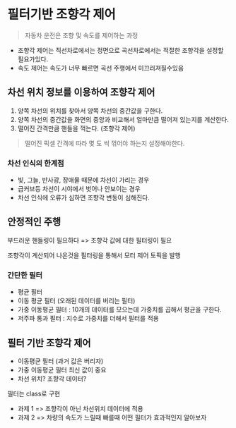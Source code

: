 # 필터기반 조향각 제어

> 자동차 운전은 조향 및 속도를 제어하는 과정

+ 조향각 제어는 직선차로에서는 정면으로 곡선차로에서는 적절한 조향각을 설정할 필요가있다.
+ 속도 제어는 속도가 너무 빠르면 곡선 주행에서 미끄러져질수있음



## 차선 위치 정보를 이용하여 조향각 제어

1. 양쪽 차선의 위치를 찾아서 양쪽 차선의 중간값을 구한다. 
2. 양쪽 차선의 중간값을 화면의 중앙과 비교해서 얼마만큼 떨어져 있는지를 계산한다. 
3. 떨어진 간격만큼 핸들을 꺽는다. (조향각 제어)

> 떨어진 픽셀 간격에 따라 몇 도 씩 꺾어야 하는지 설정해야한다.

### 차선 인식의 한계점

+ 빛, 그늘, 반사광, 장애물 때문에 차선이 가리는 경우
+ 급커브등 차선이 시야에서 벗어나 안보이는 경우
+ 차선 인식에 오류가 심하면 조향각 변동이 심해진다.

## 안정적인 주행

부드러운 핸들링이 필요하다 => 조향각 값에 대한 필터링이 필요

조향각이 계산되어 나온것을 필터링을 통해서 모터 제어 토픽을 발행

### 간단한 필터

+ 평균 필터
+ 이동 평균 필터 (오래된 데이터를 버리는 필터)
+ 가중 이동평균 필터 : 10개의 데이터를 모으는데 가중치를 곱해서 평균을 구한다. 
+ 저주파 통과 필터 : 지수로 가중치를 더해서 필터를 적용

## 필터 기반 조향각 제어

+ 이동평균 필터 (과거 값은 버리자)
+ 가중 이동평균 필터 최신 값이 중요
+ 차선 위치? 조향각 데이터?

필터는 class로 구현

+ 과제 1 => 조향각이 아닌 차선위치 데이터에 적용
+ 과제 2 => 차량의 속도가 느릴때 빠를때 어떤 필터가 효과적인지 알아보자